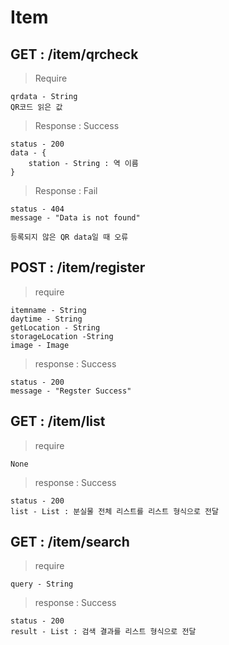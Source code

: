 # Item
## GET : /item/qrcheck
> Require
 ```
 qrdata - String
 QR코드 읽은 값
 ```

>Response : Success
```
status - 200
data - {
	station - String : 역 이름
}
```

>Response : Fail
```
status - 404
message - "Data is not found"

등록되지 않은 QR data일 때 오류
```

## POST : /item/register

> require
```
itemname - String
daytime - String
getLocation - String
storageLocation -String
image - Image
```
>response : Success
```
status - 200
message - "Regster Success"
```

## GET : /item/list

> require
```
None
```
> response : Success
```
status - 200
list - List : 분실물 전체 리스트를 리스트 형식으로 전달
```

## GET : /item/search

> require
```
query - String
```
> response : Success
```
status - 200
result - List : 검색 결과를 리스트 형식으로 전달
```
